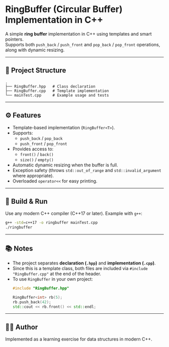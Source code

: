 # RingBuffer (Circular Buffer) Implementation in C++

A simple **ring buffer** implementation in C++ using templates and smart pointers.  
Supports both `push_back` / `push_front` and `pop_back` / `pop_front` operations, along with dynamic resizing.

---

## 📂 Project Structure

```
.
├── RingBuffer.hpp   # Class declaration
├── RingBuffer.cpp   # Template implementation
└── mainTest.cpp     # Example usage and tests
```

---

## ⚙️ Features
- Template-based implementation (`RingBuffer<T>`).
- Supports:
  - `push_back` / `pop_back`
  - `push_front` / `pop_front`
- Provides access to:
  - `front()` / `back()`
  - `size()` / `empty()`
- Automatic dynamic resizing when the buffer is full.
- Exception safety (throws `std::out_of_range` and `std::invalid_argument` where appropriate).
- Overloaded `operator<<` for easy printing.

---

## 🔧 Build & Run

Use any modern C++ compiler (C++17 or later). Example with `g++`:

```bash
g++ -std=c++17 -o ringbuffer mainTest.cpp
./ringbuffer
```
---

## 📚 Notes
- The project separates **declaration (`.hpp`)** and **implementation (`.cpp`)**.  
- Since this is a template class, both files are included via `#include "RingBuffer.cpp"` at the end of the header.
- To use `RingBuffer` in your own project:
  ```cpp
  #include "RingBuffer.hpp"

  RingBuffer<int> rb(5);
  rb.push_back(42);
  std::cout << rb.front() << std::endl;
  ```

---

## 🧑‍💻 Author
Implemented as a learning exercise for data structures in modern C++.

